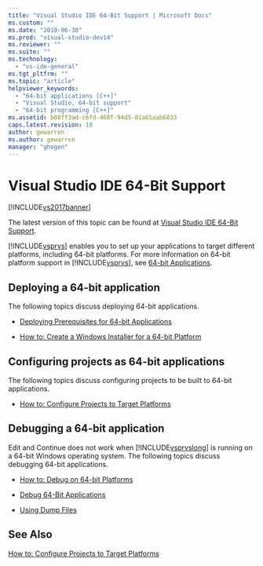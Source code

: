 ```yaml
---
title: "Visual Studio IDE 64-Bit Support | Microsoft Docs"
ms.custom: ""
ms.date: "2018-06-30"
ms.prod: "visual-studio-dev14"
ms.reviewer: ""
ms.suite: ""
ms.technology: 
  - "vs-ide-general"
ms.tgt_pltfrm: ""
ms.topic: "article"
helpviewer_keywords: 
  - "64-bit applications [C++]"
  - "Visual Studio, 64-bit support"
  - "64-bit programming [C++]"
ms.assetid: b08ff3ad-c6fd-468f-94d5-01a61aab6833
caps.latest.revision: 18
author: gewarren
ms.author: gewarren
manager: "ghogen"
---
```

# Visual Studio IDE 64-Bit Support
[!INCLUDE[vs2017banner](../includes/vs2017banner.md)]

The latest version of this topic can be found at [Visual Studio IDE 64-Bit Support](https://docs.microsoft.com/visualstudio/ide/visual-studio-ide-64-bit-support).  
  
[!INCLUDE[vsprvs](../includes/vsprvs-md.md)] enables you to set up your applications to target different platforms, including 64-bit platforms. For more information on 64-bit platform support in [!INCLUDE[vsprvs](../includes/vsprvs-md.md)], see [64-bit Applications](http://msdn.microsoft.com/library/fd4026bc-2c3d-4b27-86dc-ec5e96018181).  
  
## Deploying a 64-bit application  
 The following topics discuss deploying 64-bit applications.  
  
-   [Deploying Prerequisites for 64-bit Applications](../deployment/deploying-prerequisites-for-64-bit-applications.md)  
  
-   [How to: Create a Windows Installer for a 64-bit Platform](http://msdn.microsoft.com/en-us/232bfc64-f99a-4cc6-9806-ba70bb9a09ff)  
  
## Configuring projects as 64-bit applications  
 The following topics discuss configuring projects to be built to 64-bit applications.  
  
-   [How to: Configure Projects to Target Platforms](../ide/how-to-configure-projects-to-target-platforms.md)  
  
## Debugging a 64-bit application  
 Edit and Continue does not work when [!INCLUDE[vsprvslong](../includes/vsprvslong-md.md)] is running on a 64-bit Windows operating system. The following topics discuss debugging 64-bit applications.  
  
-   [How to: Debug on 64-bit Platforms](http://msdn.microsoft.com/en-us/27495e23-a624-46fb-996f-043d0a816dd5)  
  
-   [Debug 64-Bit Applications](../debugger/debug-64-bit-applications.md)  
  
-   [Using Dump Files](../debugger/using-dump-files.md)  
  
## See Also  
 [How to: Configure Projects to Target Platforms](../ide/how-to-configure-projects-to-target-platforms.md)



